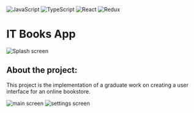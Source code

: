 ![JavaScript](https://img.shields.io/badge/javascript-%23323330.svg?style=for-the-badge&logo=javascript&logoColor=%23F7DF1E)
![TypeScript](https://img.shields.io/badge/typescript-%23007ACC.svg?style=for-the-badge&logo=typescript&logoColor=white)
![React](https://img.shields.io/badge/react-%2320232a.svg?style=for-the-badge&logo=react&logoColor=%2361DAFB)
![Redux](https://img.shields.io/badge/redux-%23593d88.svg?style=for-the-badge&logo=redux&logoColor=white)


**<h1>IT Books App</h1>**

![Splash screen](.src/docs/screen_1.png)

**<h2>About the project:</h2>**
This project is the implementation of a graduate work on creating a user interface for an online bookstore.


![main screen](.src/docs/screen_2.png)
![settings screen](.src/docs/screen_3.png)
